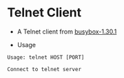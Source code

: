 # Telnet Client

* A Telnet client from [busybox-1.30.1](https://github.com/mirror/busybox/blob/1_30_stable/networking/telnet.c)

* Usage
```
Usage: telnet HOST [PORT]

Connect to telnet server
```

